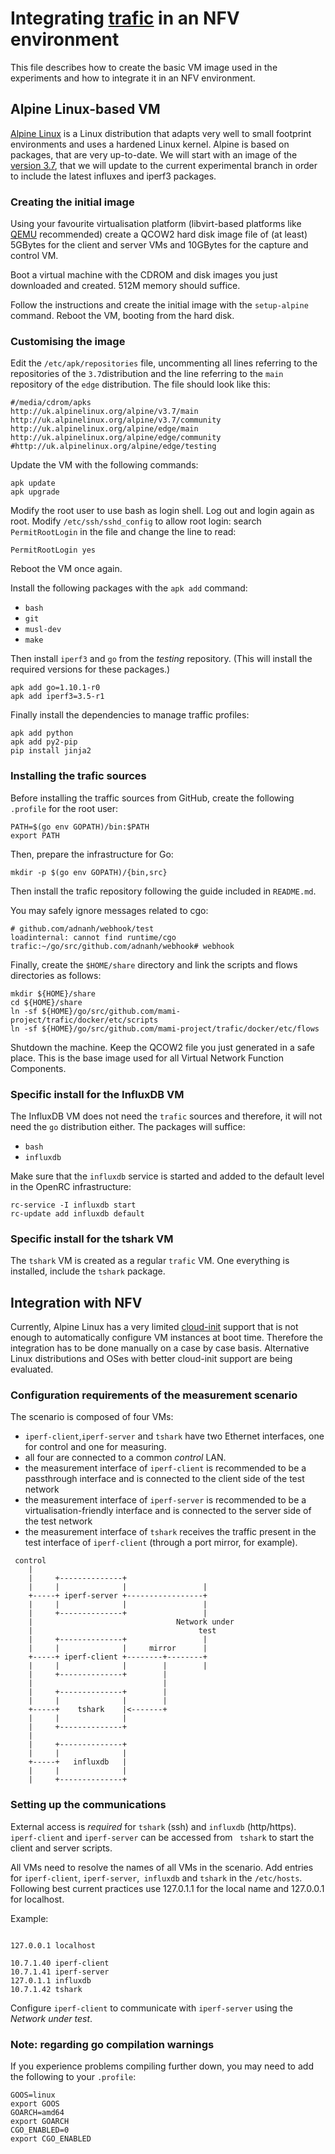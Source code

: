 # Integrating [trafic](https://github.com/mami-project/trafic) in an NFV environment

This file describes how to create the basic VM image used in the experiments and how to integrate it in an NFV environment.
## Alpine Linux-based VM
[Alpine Linux](https://www.alpinelinux.org) is a Linux distribution that adapts very well to small footprint environments and uses a hardened Linux kernel. Alpine is based on packages, that are very up-to-date.
We will start with an image of the [version 3.7](http://dl-cdn.alpinelinux.org/alpine/v3.7/releases/x86_64/alpine-virt-3.7.0-x86_64.iso), that we will update to the current experimental branch in order to include the latest influxes and iperf3 packages.

### Creating the initial image

Using your favourite virtualisation platform (libvirt-based platforms like [QEMU](http://wiki.qemu.org/Index.html) recommended) create a QCOW2 hard disk image file of (at least) 5GBytes for the client and server VMs and 10GBytes for the capture and control VM.

Boot a virtual machine with the CDROM and disk images you just downloaded and created. 512M memory should suffice.

Follow the instructions and create the initial image with the `setup-alpine` command. Reboot the VM, booting from the hard disk.

### Customising the image

Edit the `/etc/apk/repositories` file, uncommenting all lines referring to the repositories of the `3.7`distribution and the line referring to the `main` repository of the `edge` distribution. The file should look like this:

```
#/media/cdrom/apks
http://uk.alpinelinux.org/alpine/v3.7/main
http://uk.alpinelinux.org/alpine/v3.7/community
http://uk.alpinelinux.org/alpine/edge/main
http://uk.alpinelinux.org/alpine/edge/community
#http://uk.alpinelinux.org/alpine/edge/testing
```

Update the VM with the following commands:

```
apk update
apk upgrade
```

Modify the root user to use bash as login shell. Log out and login again as root.
Modify `/etc/ssh/sshd_config` to allow root login: search `PermitRootLogin` in the file and change the line to read:

```PermitRootLogin yes```

Reboot the VM once again.

Install the following packages with the `apk add` command:

 - `bash`
 - `git`
 - `musl-dev`
 - `make`

Then install  `iperf3` and `go` from the *testing* repository. (This will install the required versions for these packages.)

```
apk add go=1.10.1-r0
apk add iperf3=3.5-r1
```

Finally install the dependencies to manage traffic profiles:

```
apk add python
apk add py2-pip
pip install jinja2
```

### Installing the trafic sources

Before installing the traffic sources from GitHub, create the following `.profile` for the root user:
```
PATH=$(go env GOPATH)/bin:$PATH
export PATH
```

Then, prepare the infrastructure for Go:
```
mkdir -p $(go env GOPATH)/{bin,src}
```

Then install the trafic repository following the guide included in `README.md`.

You may safely ignore messages related to cgo:
```
# github.com/adnanh/webhook/test
loadinternal: cannot find runtime/cgo
trafic:~/go/src/github.com/adnanh/webhook# webhook
```

Finally, create the `$HOME/share` directory and link the scripts and flows directories as follows:

```
mkdir ${HOME}/share
cd ${HOME}/share
ln -sf ${HOME}/go/src/github.com/mami-project/trafic/docker/etc/scripts
ln -sf ${HOME}/go/src/github.com/mami-project/trafic/docker/etc/flows
```

Shutdown the machine. Keep the QCOW2 file you just generated in a safe place. This is the base image used for all Virtual Network Function Components.

### Specific install for the InfluxDB VM

The InfluxDB VM does not need the `trafic` sources and therefore, it will not need the `go` distribution either. The packages will suffice:

 - `bash`
 - `influxdb`

Make sure that the `influxdb` service is started and added to the default level in the OpenRC infrastructure:

```
rc-service -I influxdb start
rc-update add influxdb default
```

### Specific install for the tshark VM

The `tshark` VM is created as a regular `trafic` VM. One everything is installed, include the `tshark` package.

## Integration with NFV

Currently, Alpine Linux has a very limited [cloud-init](https://cloud-init.io) support that is not enough to automatically configure VM instances
at boot time. Therefore the integration has to be done manually on a case by case basis.
Alternative Linux distributions and OSes with better cloud-init support are being evaluated.

### Configuration requirements of the measurement scenario

The scenario is composed of four VMs:
- `iperf-client`,`iperf-server` and `tshark` have two Ethernet interfaces, one for control and one for measuring.
- all four are connected to a common *control* LAN.
- the measurement interface of `iperf-client` is recommended to be a passthrough interface and is connected to the client side of the test network
- the measurement interface of `iperf-server` is recommended to be a virtualisation-friendly interface and is connected to the server side of the test network
-  the measurement interface of `tshark` receives the traffic present in the test interface of `iperf-client` (through a port mirror, for example).

```
 control
    |
    |     +--------------+
    |     |              |                 |
    +-----+ iperf-server +-----------------+
    |     |              |                 |
    |     +--------------+                 |
    |                                Network under
    |                                     test
    |     +--------------+                 |
    |     |              |     mirror      |
    +-----+ iperf-client +--------+--------+
    |     |              |        |        |
    |     +--------------+        |
    |                             |
    |     +--------------+        |
    |     |              |        |
    +-----+    tshark    |<-------+
    |     |              |
    |     +--------------+
    |
    |     +--------------+
    |     |              |
    +-----+   influxdb   |
    |     |              |
    |     +--------------+
```

### Setting up the communications

External access is *required* for `tshark` (ssh) and `influxdb` (http/https). `iperf-client` and `iperf-server` can be accessed from ` tshark` to start the client and server scripts.

All VMs need to resolve the names of all VMs in the scenario. Add entries for `iperf-client`, `iperf-server`,` influxdb` and `tshark` in the `/etc/hosts`. Following best current practices use 127.0.1.1 for the local name and 127.0.0.1 for localhost.

Example:

```

127.0.0.1 localhost

10.7.1.40 iperf-client
10.7.1.41 iperf-server
127.0.1.1 influxdb
10.7.1.42 tshark
```

Configure `iperf-client` to communicate with `iperf-server` using the *Network under test*.

### Note: regarding go compilation warnings

If you experience problems compiling further down, you may need to add the following to your `.profile`:

```
GOOS=linux
export GOOS
GOARCH=amd64
export GOARCH
CGO_ENABLED=0
export CGO_ENABLED
```
